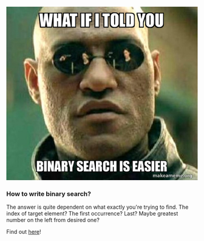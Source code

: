 ![](./meme.jpeg)

### How to write binary search?

The answer is quite dependent on what exactly you're trying to find. The index of target element?
The first occurrence? Last? Maybe greatest number on the left from desired one?

Find out [here](https://vladisov.github.io/binary-search-visualisation/)!
